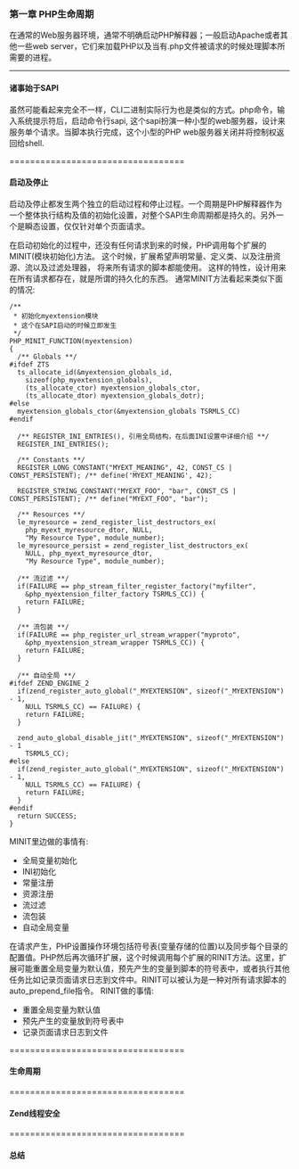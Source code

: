 ### 第一章 PHP生命周期

  在通常的Web服务器环境，通常不明确启动PHP解释器；一般启动Apache或者其他一些web server，它们来加载PHP以及当有.php文件被请求的时候处理脚本所需要的进程。
  
------------------------

#### 诸事始于SAPI
  虽然可能看起来完全不一样，CLI二进制实际行为也是类似的方式。php命令，输入系统提示符后，启动命令行sapi, 这个sapi扮演一种小型的web服务器，设计来服务单个请求。当脚本执行完成，这个小型的PHP web服务器关闭并将控制权返回给shell.

==================================

#### 启动及停止
  启动及停止都发生两个独立的启动过程和停止过程。一个周期是PHP解释器作为一个整体执行结构及值的初始化设置，对整个SAPI生命周期都是持久的。另外一个是瞬态设置，仅仅针对单个页面请求。
  
  在启动初始化的过程中，还没有任何请求到来的时候，PHP调用每个扩展的MINIT(模块初始化)方法。 这个时候，扩展希望声明常量、定义类、以及注册资源、流以及过滤处理器， 将来所有请求的脚本都能使用。 这样的特性，设计用来在所有请求都存在，就是所谓的持久化的东西。
  通常MINIT方法看起来类似下面的情况:
```
/**
 * 初始化myextension模块
 * 这个在SAPI启动的时候立即发生
 */
PHP_MINIT_FUNCTION(myextension)
{
  /** Globals **/
#ifdef ZTS
  ts_allocate_id(&myextension_globals_id,
    sizeof(php_myextension_globals),
    (ts_allocate_ctor) myextension_globals_ctor,
    (ts_allocate_dtor) myextension_globals_dotr);
#else
  myextension_globals_ctor(&myextension_globals TSRMLS_CC)
#endif

  /** REGISTER_INI_ENTRIES(), 引用全局结构，在后面INI设置中详细介绍 **/
  REGISTER_INI_ENTRIES();
  
  /** Constants **/
  REGISTER_LONG_CONSTANT("MYEXT_MEANING", 42, CONST_CS | CONST_PERSISTENT); /** define('MYEXT_MEANING', 42);
  
  REGISTER_STRING_CONSTANT("MYEXT_FOO", "bar", CONST_CS | CONST_PERSISTENT); /** define("MYEXT_FOO", "bar");
  
  /** Resources **/
  le_myresource = zend_register_list_destructors_ex(
    php_myext_myresource_dtor, NULL,
    "My Resource Type", module_number);
  le_myresource_persist = zend_register_list_destructors_ex(
    NULL, php_myext_myresource_dtor,
    "My Resource Type", module_number);
    
  /** 流过滤 **/
  if(FAILURE == php_stream_filter_register_factory("myfilter",
    &php_myextension_filter_factory TSRMLS_CC)) {
    return FAILURE;
  }
  
  /** 流包装 **/
  if(FAILURE == php_register_url_stream_wrapper("myproto",
    &php_myextension_stream_wrapper TSRMLS_CC)) {
    return FAILURE;
  }
  
  /** 自动全局 **/
#ifdef ZEND_ENGINE_2
  if(zend_register_auto_global("_MYEXTENSION", sizeof("_MYEXTENSION") - 1,
    NULL TSRMLS_CC) == FAILURE) {
    return FAILURE;
  }
  
  zend_auto_global_disable_jit("_MYEXTENSION", sizeof("_MYEXTENSION") - 1
    TSRMLS_CC);
#else
  if(zend_register_auto_global("_MYEXTENSION", sizeof("_MYEXTENSION") - 1,
    NULL TSRMLS_CC) == FAILURE) {
    return FAILURE;
  }
#endif
  return SUCCESS;
}
```
  MINIT里边做的事情有:
  * 全局变量初始化
  * INI初始化
  * 常量注册
  * 资源注册
  * 流过滤
  * 流包装
  * 自动全局变量

  在请求产生，PHP设置操作环境包括符号表(变量存储的位置)以及同步每个目录的配置值。PHP然后再次循环扩展，这个时候调用每个扩展的RINIT方法。这里，扩展可能重置全局变量为默认值，预先产生的变量到脚本的符号表中，或者执行其他任务比如记录页面请求日志到文件中。RINIT可以被认为是一种对所有请求脚本的auto_prepend_file指令。
  RINIT做的事情:
  * 重置全局变量为默认值
  * 预先产生的变量放到符号表中
  * 记录页面请求日志到文件
  




==================================

#### 生命周期


==================================

#### Zend线程安全

==================================

#### 总结
